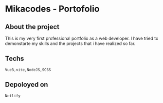 # Mikacodes - Portofolio

## About the project

This is my very first professional portfolio as a web developer.
I have tried to demonstarte my skills and the projects that i have realized so far.

## Techs

```
Vue3,vite,NodeJS,SCSS
```

## Depoloyed on

```
Netlify
```
